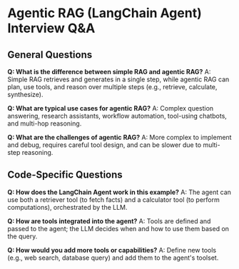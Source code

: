 # Agentic RAG (LangChain Agent) Interview Q&A

## General Questions

**Q: What is the difference between simple RAG and agentic RAG?**
A: Simple RAG retrieves and generates in a single step, while agentic RAG can plan, use tools, and reason over multiple steps (e.g., retrieve, calculate, synthesize).

**Q: What are typical use cases for agentic RAG?**
A: Complex question answering, research assistants, workflow automation, tool-using chatbots, and multi-hop reasoning.

**Q: What are the challenges of agentic RAG?**
A: More complex to implement and debug, requires careful tool design, and can be slower due to multi-step reasoning.

## Code-Specific Questions

**Q: How does the LangChain Agent work in this example?**
A: The agent can use both a retriever tool (to fetch facts) and a calculator tool (to perform computations), orchestrated by the LLM.

**Q: How are tools integrated into the agent?**
A: Tools are defined and passed to the agent; the LLM decides when and how to use them based on the query.

**Q: How would you add more tools or capabilities?**
A: Define new tools (e.g., web search, database query) and add them to the agent's toolset. 